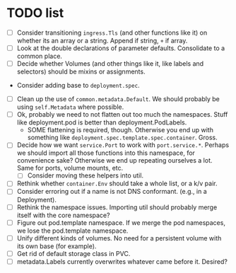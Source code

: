 # TODO list

* [ ] Consider transitioning `ingress.Tls` (and other functions like
  it) on whether its an array or a string. Append if string, `+` if
  array.
* [ ] Look at the double declarations of parameter defaults.
  Consolidate to a common place.
* [ ] Decide whether Volumes (and other things like it, like labels
  and selectors) should be mixins or assignments.
* Consider adding base to `deployment.spec`.
* [ ] Clean up the use of `common.metadata.Default`. We should
  probably be using `self.Metadata` where possible.
* [ ] Ok, probably we need to not flatten out too much the namespaces.
  Stuff like deployment.pod is better than deployment.PodLabels.
  * SOME flattening is required, though. Otherwise you end up with
    something like `deployment.spec.template.spec.container`. Gross.
* [ ] Decide how we want `service.Port` to work with `port.service.*`.
  Perhaps we should import all those functions into this namespace,
  for convenience sake? Otherwise we end up repeating ourselves a lot.
  Same for ports, volume mounts, etc.
  * [ ] Consider moving these helpers into util.
* [ ] Rethink whether `container.Env` should take a whole list, or a
  k/v pair.
* [ ] Consider erroring out if a name is not DNS conformant. (e.g., in
  a Deployment).
* [ ] Rethink the namespace issues. Importing util should probably
  merge itself with the core namespace?
* [ ] Figure out pod.template namespace. If we merge the pod
  namespaces, we lose the pod.template namespace.
* [ ] Unify different kinds of volumes. No need for a persistent
  volume with its own base (for example).
* [ ] Get rid of default storage class in PVC.
* [ ] metadata.Labels currently overwrites whatever came before it.
  Desired?
